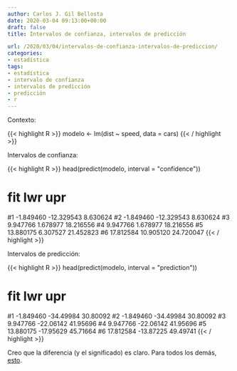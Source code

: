 ```yaml
---
author: Carlos J. Gil Bellosta
date: 2020-03-04 09:13:00+00:00
draft: false
title: Intervalos de confianza, intervalos de predicción

url: /2020/03/04/intervalos-de-confianza-intervalos-de-prediccion/
categories:
- estadística
tags:
- estadística
- intervalo de confianza
- intervalos de predicción
- predicción
- r
---
```


Contexto:

{{< highlight R >}}
modelo <- lm(dist ~ speed, data = cars)
{{< / highlight >}}

Intervalos de confianza:







{{< highlight R >}}
head(predict(modelo, interval = "confidence"))
#        fit        lwr       upr
#1 -1.849460 -12.329543  8.630624
#2 -1.849460 -12.329543  8.630624
#3  9.947766   1.678977 18.216556
#4  9.947766   1.678977 18.216556
#5 13.880175   6.307527 21.452823
#6 17.812584  10.905120 24.720047
{{< / highlight >}}

Intervalos de predicción:

{{< highlight R >}}
head(predict(modelo, interval = "prediction"))
#        fit       lwr      upr
#1 -1.849460 -34.49984 30.80092
#2 -1.849460 -34.49984 30.80092
#3  9.947766 -22.06142 41.95696
#4  9.947766 -22.06142 41.95696
#5 13.880175 -17.95629 45.71664
#6 17.812584 -13.87225 49.49741
{{< / highlight >}}

Creo que la diferencia (y el significado) es claro. Para todos los demás, [esto](https://datascienceplus.com/prediction-interval-the-wider-sister-of-confidence-interval/).
